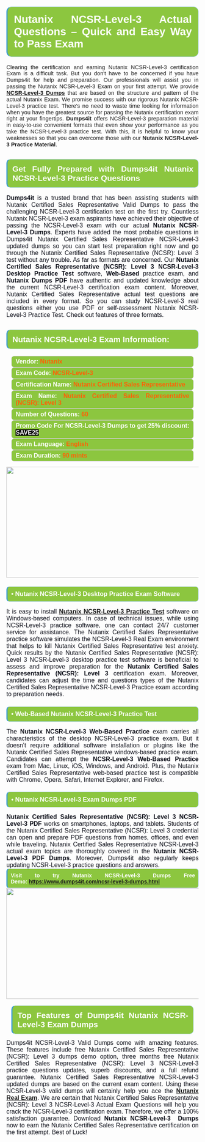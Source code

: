 

<h1 style="text-align: justify;"><span style="font-family:Arial,Helvetica,sans-serif;"><strong><span style="display: block; color: #FFFFFF; background: #8cc63f; border: 0.5px solid #AED6F1; border-left: 3px solid #3498DB; padding: .6em; border-radius: 0.5em;">Nutanix NCSR-Level-3 Actual Questions – Quick and Easy Way to Pass Exam </span></strong></span></h1>

<p style="margin: 0in 0.0001pt; text-align: justify;"><span style="font-family:Arial,Helvetica,sans-serif;"><span style="font-size:11pt"><span style="line-height:115%">Clearing the certification and earning Nutanix NCSR-Level-3 certification Exam is a difficult task. But you don't have to be concerned if you have Dumps4it for help and preparation. Our professionals will assist you in passing the Nutanix NCSR-Level-3 Exam on your first attempt. We provide <a href="https://www.dumps4it.com/ncsr-level-3-dumps.html"><strong>NCSR-Level-3 Dumps</strong></a> that are based on the structure and pattern of the actual Nutanix Exam. We promise success with our rigorous Nutanix NCSR-Level-3 practice test. There's no need to waste time looking for information when you have the greatest source for passing the Nutanix certification exam right at your fingertips. <strong>Dumps4it</strong> offers NCSR-Level-3 preparation material in easy-to-use convenient formats that even show your performance as you take the NCSR-Level-3 practice test. With this, it is helpful to know your weaknesses so that you can overcome those with our <strong>Nutanix NCSR-Level-3 Practice Material</strong>.</span></span></span></p>

<h2 style="text-align: justify;"><span style="font-family:Arial,Helvetica,sans-serif;"><strong><span style="display: block; color: #FFFFFF; background: #8cc63f; border: 0.5px solid #AED6F1; border-left: 3px solid #3498DB; padding: .6em; border-radius: 0.5em;">Get Fully Prepared with Dumps4it Nutanix NCSR-Level-3 Practice Questions</span></strong></span></h2>

<p style="text-align: justify;"><span style="font-family:Arial,Helvetica,sans-serif;"><span style="font-size:12pt"><span new="" roman="" times=""><b><span calibri=""><span style="color:#0e101a">Dumps4it</span></span></b><span calibri=""><span style="color:#0e101a"> is a trusted brand that has been assisting students with Nutanix Certified Sales Representative Valid Dumps to pass the challenging NCSR-Level-3 certification test on the first try. Countless Nutanix NCSR-Level-3 exam aspirants have achieved their objective of passing the NCSR-Level-3 exam with our actual <strong>Nutanix NCSR-Level-3 Dumps</strong>. Experts have added the most probable questions in Dumps4it Nutanix Certified Sales Representative NCSR-Level-3 updated dumps so you can start test preparation right now and go through the Nutanix Certified Sales Representative (NCSR): Level 3 test without any trouble. As far as formats are concerned. Our <strong>Nutanix Certified Sales Representative (NCSR): Level 3 NCSR-Level-3 Desktop Practice Test</strong> software, <strong>Web-Based </strong>practice exam, and <strong>Nutanix Dumps PDF</strong> have authentic and updated knowledge about the current NCSR-Level-3 certification exam content. Moreover, Nutanix Certified Sales Representative actual test questions are included in every format. So you can study NCSR-Level-3 real questions either you use PDF or self-assessment Nutanix NCSR-Level-3 Practice Test. Check out features of three formats.</span></span></span></span><span style="font-size:11pt"><span style="line-height:normal"><span sans-serif=""><span style="font-size:12.0pt"><span style="color:#0e101a"><span style="font-size:12pt"><span new="" roman="" times=""><span calibri=""><span style="color:#0e101a"><span style="font-size:14px;"> </span></span></span></span></span></span></span></span></span></span></span></p>

<h2 style="text-align: justify;"><span style="font-family:Arial,Helvetica,sans-serif;"><strong><span style="display: block; color: #FFFFFF; background: #8cc63f; border: 0.5px solid #AED6F1; border-left: 3px solid #3498DB; padding: .6em; border-radius: 0.5em;">Nutanix NCSR-Level-3 Exam Information:</span></strong></span></h2>

<div style="margin: 0cm 10pt; background: rgb(140, 198, 63); border: 1px solid rgb(204, 204, 204); padding: 5px 10px; border-radius: 0.5em; text-align: justify;"><span style="font-family:Arial,Helvetica,sans-serif;"><span style="font-size: 11pt;"><span style="line-height: normal;"><strong><span style="font-size: 12.0pt;"><span style="color: #FFFFFF;">Vendor:</span> <span style="color: #FF6106;">Nutanix</span></span></strong></span></span></span></div>

<div style="margin: 0cm 10pt; background: rgb(140, 198, 63); border: 1px solid rgb(204, 204, 204); padding: 5px 10px; border-radius: 0.5em; text-align: justify;"><span style="font-family:Arial,Helvetica,sans-serif;"><span style="font-size: 11pt;"><span style="line-height: normal;"><strong><span style="font-size: 12.0pt;"><span style="color: #FFFFFF;">Exam Code:</span> <span style="color: #FF6106;">NCSR-Level-3</span></span></strong></span></span></span></div>

<div style="margin: 0cm 10pt; background: rgb(140, 198, 63); border: 1px solid rgb(204, 204, 204); padding: 5px 10px; border-radius: 0.5em; text-align: justify;"><span style="font-family:Arial,Helvetica,sans-serif;"><span style="font-size: 11pt;"><span style="line-height: normal;"><strong><span style="font-size: 12.0pt;"><span style="color: #FFFFFF;">Certification Name:</span> <span style="color: #FF6106;">Nutanix Certified Sales Representative</span></span></strong></span></span></span></div>

<div style="margin: 0cm 10pt; background: rgb(140, 198, 63); border: 1px solid rgb(204, 204, 204); padding: 5px 10px; border-radius: 0.5em; text-align: justify;"><span style="font-family:Arial,Helvetica,sans-serif;"><span style="font-size: 11pt;"><span style="line-height: normal;"><strong><span style="font-size: 12.0pt;"><span style="color: #FFFFFF;">Exam Name:</span> <span style="color: #FF6106;">Nutanix Certified Sales Representative (NCSR): Level 3</span></span></strong></span></span></span></div>

<div style="margin: 0cm 10pt; background: rgb(140, 198, 63); border: 1px solid rgb(204, 204, 204); padding: 5px 10px; border-radius: 0.5em; text-align: justify;"><span style="font-family:Arial,Helvetica,sans-serif;"><span style="font-size: 11pt;"><span style="line-height: normal;"><strong><span style="font-size: 12.0pt;"><span style="color: #FFFFFF;">Number of Questions: </span><span style="color: #FF6106;">60</span></span></strong></span></span></span></div>

<div style="margin: 0cm 10pt; background: rgb(140, 198, 63); border: 1px solid rgb(204, 204, 204); padding: 5px 10px; border-radius: 0.5em; text-align: justify;"><span style="font-family:Arial,Helvetica,sans-serif;"><span style="font-size: 11pt;"><span style="line-height: normal;"><strong><span style="font-size: 12.0pt;"><span style="color: #FFFFFF;">Promo Code For NCSR-Level-3 Dumps to get 25% discount: </span><span style="color:#FFFFFF;"><span style="background-color:#000000;">SAVE25</span></span></span></strong></span></span></span></div>

<div style="margin: 0cm 10pt; background: rgb(140, 198, 63); border: 1px solid rgb(204, 204, 204); padding: 5px 10px; border-radius: 0.5em; text-align: justify;"><span style="font-family:Arial,Helvetica,sans-serif;"><span style="font-size: 11pt;"><span style="line-height: normal;"><strong><span style="font-size: 12.0pt;"><span style="color: #FFFFFF;">Exam Language:</span> <span style="color: #FF6106;">English</span></span></strong></span></span></span></div>

<div style="margin: 0cm 10pt; background: rgb(140, 198, 63); border: 1px solid rgb(204, 204, 204); padding: 5px 10px; border-radius: 0.5em; text-align: justify;"><span style="font-family:Arial,Helvetica,sans-serif;"><span style="font-size: 11pt;"><span style="line-height: normal;"><strong><span style="font-size: 12.0pt;"><span style="color: #FFFFFF;">Exam Duration: </span><span style="color: #FF6106;">90 mints</span></span></strong></span></span></span></div>

<p style="text-align: center;"><span style="font-family:Arial,Helvetica,sans-serif;"><a href="https://www.dumps4it.com/ncsr-level-3-dumps.html"><img src="https://i.imgur.com/a474NNd.jpg" style="height: 290px; width: 700px;" /></a></span></p>

<h3 style="text-align: justify;"><span style="font-family:Arial,Helvetica,sans-serif;"><strong><span style="display: block; color: #FFFFFF; background: #8cc63f; border: 0.5px solid #AED6F1; border-left: 3px solid #3498DB; padding: .6em; border-radius: 0.5em;">• Nutanix NCSR-Level-3 Desktop Practice Exam Software</span></strong></span></h3>

<p style="text-align:justify; margin-right:0in; margin-left:0in"><span style="font-family:Arial,Helvetica,sans-serif;"><span style="font-size:12pt"><span new="" roman="" times=""><span calibri=""><span style="color:#0e101a">It is easy to install <a href="https://www.dumps4it.com/ncsr-level-3-dumps.html"><strong>Nutanix NCSR-Level-3 Practice Test</strong></a> software on Windows-based computers. In case of technical issues, while using NCSR-Level-3 practice software, one can contact 24/7 customer service for assistance. The Nutanix Certified Sales Representative practice software simulates the NCSR-Level-3 Real Exam environment that helps to kill Nutanix Certified Sales Representative test anxiety. Quick results by the Nutanix Certified Sales Representative (NCSR): Level 3 NCSR-Level-3 desktop practice test software is beneficial to assess and improve preparation for the <strong>Nutanix Certified Sales Representative (NCSR): Level 3</strong> certification exam. Moreover, candidates can adjust the time and questions types of the<strong> </strong>Nutanix Certified Sales Representative NCSR-Level-3 Practice exam according to preparation needs.</span></span></span></span></span></p>

<h3 style="text-align: justify;"><span style="font-family:Arial,Helvetica,sans-serif;"><strong><span style="display: block; color: #FFFFFF; background: #8cc63f; border: 0.5px solid #AED6F1; border-left: 3px solid #3498DB; padding: .6em; border-radius: 0.5em;">• Web-Based Nutanix NCSR-Level-3 Practice Test</span></strong></span></h3>

<p style="text-align: justify;"><span style="font-family:Arial,Helvetica,sans-serif;"><span style="font-size:12pt"><span new="" roman="" times=""><span calibri=""><span style="color:#0e101a">The <strong>Nutanix NCSR-Level-3 Web-Based Practice</strong> exam carries all characteristics of the desktop NCSR-Level-3 practice exam. But it doesn’t require additional software installation or plugins like the Nutanix Certified Sales Representative windows-based practice exam. Candidates can attempt the<strong> NCSR-Level-3 Web-Based Practice</strong> exam from Mac, Linux, iOS, Windows, and Android. Plus, the Nutanix Certified Sales Representative web-based practice test is compatible with Chrome, Opera, Safari, Internet Explorer, and Firefox. </span></span></span></span></span></p>

<h3 style="text-align: justify;"><span style="font-family:Arial,Helvetica,sans-serif;"><strong><span style="display: block; color: #FFFFFF; background: #8cc63f; border: 0.5px solid #AED6F1; border-left: 3px solid #3498DB; padding: .6em; border-radius: 0.5em;">• Nutanix NCSR-Level-3 Exam Dumps PDF</span></strong></span></h3>

<p style="margin: 0in 0.0001pt; text-align: justify;"><span style="font-family:Arial,Helvetica,sans-serif;"><span style="font-size:12pt"><span new="" roman="" times=""><span calibri=""><span style="color:#0e101a"><strong>Nutanix Certified Sales Representative (NCSR): Level 3 NCSR-Level-3 PDF</strong> works on smartphones, laptops, and tablets. Students of the Nutanix Certified Sales Representative (NCSR): Level 3 credential can open and prepare PDF questions from homes, offices, and even while traveling. Nutanix Certified Sales Representative NCSR-Level-3 actual exam topics are thoroughly covered in the <strong>Nutanix NCSR-Level-3 PDF Dumps</strong>. Moreover, Dumps4it also regularly keeps updating NCSR-Level-3 practice questions and answers.</span></span></span></span></span></p>

<p style="margin: 0in 0.0001pt; text-align: justify;"><span style="font-family:Arial,Helvetica,sans-serif;"><strong><span style="display: block; color: #FFFFFF; background: #8cc63f; border: 0.5px solid #AED6F1; border-left: 3px solid #3498DB; padding: .6em; border-radius: 0.5em;"><span ms="" trebuchet="">Visit to try Nutanix NCSR-Level-3 Dumps Free Demo: </span><a href="https://www.dumps4it.com/ncsr-level-3-dumps.html" ms="" style="font-family: sans-serif, Arial, Verdana, " trebuchet="">https://www.dumps4it.com/ncsr-level-3-dumps.html</a></span></strong></span></p>

<p style="margin: 0in 0.0001pt; text-align: center;"><span style="font-family:Arial,Helvetica,sans-serif;"><a href="https://www.dumps4it.com/ncsr-level-3-dumps.html"><img src="https://i.imgur.com/tHvwmqt.jpg" style="height: 290px; width: 700px;" /></a></span></p>

<p style="margin: 0in 0.0001pt; text-align: center;"> </p>

<h2 style="margin: 0in 10pt; text-align: justify;"><span style="font-family:Arial,Helvetica,sans-serif;"><strong><span style="display: block; color: #FFFFFF; background: #8cc63f; border: 0.5px solid #AED6F1; border-left: 3px solid #3498DB; padding: .6em; border-radius: 0.5em;">Top Features of Dumps4it Nutanix NCSR-Level-3 Exam Dumps</span></strong></span></h2>

<p style="text-align: justify;"><span style="font-family:Arial,Helvetica,sans-serif;"><span style="font-size:12pt"><span new="" roman="" times=""><span calibri=""><span style="color:#0e101a">Dumps4it NCSR-Level-3 Valid Dumps come with amazing features. These features include free Nutanix Certified Sales Representative (NCSR): Level 3 dumps demo option, three months free Nutanix Certified Sales Representative (NCSR): Level 3 NCSR-Level-3 practice questions updates, superb discounts, and a full refund guarantee. Nutanix Certified Sales Representative NCSR-Level-3 updated dumps are based on the current exam content. Using these NCSR-Level-3 valid dumps will certainly help you ace the <a href="https://www.dumps4it.com/nutanix-real-exams.html"><strong>Nutanix Real Exam</strong></a>. We are certain that Nutanix Certified Sales Representative (NCSR): Level 3 NCSR-Level-3 Actual Exam Questions will help you crack the NCSR-Level-3 certification exam. Therefore, we offer a 100% satisfaction guarantee. Download <strong>Nutanix NCSR-Level-3  Dumps</strong> now to earn the Nutanix Certified Sales Representative certification on the first attempt. Best of Luck!</span></span></span></span></span></p>

<h3 style="text-align: justify;"> </h3>
<gdiv></gdiv><gdiv></gdiv><gdiv></gdiv><gdiv></gdiv><gdiv></gdiv><gdiv></gdiv><gdiv></gdiv><gdiv></gdiv><gdiv></gdiv><gdiv></gdiv><gdiv></gdiv><gdiv></gdiv><gdiv></gdiv><gdiv></gdiv><gdiv></gdiv><gdiv></gdiv><gdiv></gdiv><gdiv></gdiv><gdiv></gdiv><gdiv></gdiv><gdiv></gdiv><gdiv></gdiv><gdiv></gdiv><gdiv></gdiv><gdiv></gdiv><gdiv></gdiv><gdiv></gdiv><gdiv></gdiv><gdiv></gdiv><gdiv></gdiv>

